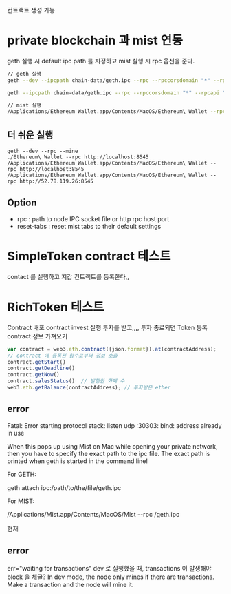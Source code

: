컨트랙트 생성 가능
# private blockchain 과 mist 연동
geth 실행 시 default ipc path 를 지정하고
mist 실행 시 rpc 옵션을 준다.
```sh
// geth 실행
geth --dev --ipcpath chain-data/geth.ipc --rpc --rpccorsdomain "*" --rpcapi "db,eth,net,web3,personal,admin,miner,debug,txpool" --networkid 1012

geth --ipcpath chain-data/geth.ipc --rpc --rpccorsdomain "*" --rpcapi "db,eth,net,web3,personal,admin,miner,debug,txpool" --networkid 1012

// mist 실행
/Applications/Ethereum Wallet.app/Contents/MacOS/Ethereum\ Wallet --rpc ~/Library/Ethereum/geth.ipc
```
## 더 쉬운 실행
```
geth --dev --rpc --mine
./Ethereum\ Wallet --rpc http://localhost:8545
/Applications/Ethereum Wallet.app/Contents/MacOS/Ethereum\ Wallet --rpc http://localhost:8545
/Applications/Ethereum Wallet.app/Contents/MacOS/Ethereum\ Wallet --rpc http://52.78.119.26:8545
```

## Option
- rpc : path to node IPC socket file or http rpc host port
- reset-tabs : reset mist tabs to their default settings


# SimpleToken contract 테스트
contact 를 실행하고
지갑 컨트랙트를 등록한다,,


# RichToken 테스트
Contract 배포
contract invest 실행
투자를 받고,,,, 투자 종료되면
Token 등록
contract 정보 가져오기
```js
var contract = web3.eth.contract({json.format}).at(contractAddress);
// contract 에 등록된 함수로부터 정보 호출
contract.getStart()
contract.getDeadline()
contract.getNow()
contract.salesStatus()  // 발행한 화폐 수
web3.eth.getBalance(contractAddress); // 투자받은 ether
```


## error
Fatal: Error starting protocol stack: listen udp :30303: bind: address already in use

When this pops up using Mist on Mac while opening your private network, then you have to specify the exact path to the ipc file. The exact path is printed when geth is started in the command line!

For GETH:

geth attach ipc:/path/to/the/file/geth.ipc

For MIST:

/Applications/Mist.app/Contents/MacOS/Mist --rpc <path to chaindata>/geth.ipc



현재



## error
err="waiting for transactions"
dev 로 실행했을 때, transactions 이 발생해야 block 을 체굴?
In dev mode, the node only mines if there are transactions. Make a transaction and the node will mine it.

